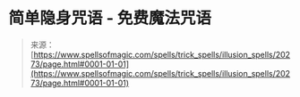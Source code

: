 <!--yml

category: 未分类

date: 2024-06-12 19:03:01

-->

# 简单隐身咒语 - 免费魔法咒语

> 来源：[https://www.spellsofmagic.com/spells/trick_spells/illusion_spells/20273/page.html#0001-01-01](https://www.spellsofmagic.com/spells/trick_spells/illusion_spells/20273/page.html#0001-01-01)
